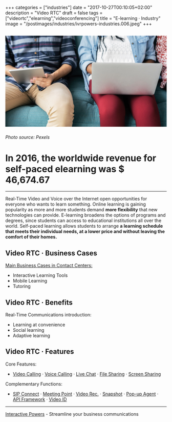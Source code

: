 +++
categories = ["industries"]
date = "2017-10-27T00:10:05+02:00"
description = "Video RTC"
draft = false
tags = ["videortc","elearning","videoconferencing"]
title = "E-learning · Industry"
image = "/postimages/industries/ivrpowers-industries.006.jpeg"
+++

![children with computers](/postimages/industries/ivrpowers-industries.006.jpeg)
-----------
###### Photo source: Pexels

# In 2016, the worldwide revenue for self-paced elearning was $ 46,674.67
---

Real-Time Video and Voice over the Internet open opportunities for everyone who wants to learn something. Online learning is gaining popularity as more and more students demand **more flexibility** that new technologies can provide. E-learning broadens the options of programs and degrees, since students can access to educational institutions all over the world. Self-paced learning allows students to arrange **a learning schedule that meets their individual needs, at a lower price and without leaving the comfort of their homes.**


## Video RTC · Business Cases

[Main Business Cases in Contact Centers:](http://blog.ivrpowers.com/post/industries/industries-elearning-cases/)

* Interactive Learning Tools
* Mobile Learning
* Tutoring


##	Video RTC · Benefits

Real-Time Communications introduction:

* Learning at convenience
* Social learning
* Adaptive learning


## Video RTC · Features

Core Features:

* [Video Calling](http://blog.ivrpowers.com/post/products/video-rtc-video-calling/) · [Voice Calling](http://blog.ivrpowers.com/post/products/video-rtc-voice-calling/) · [Live Chat](http://blog.ivrpowers.com/post/products/video-rtc-live-chat/) · [File Sharing](http://blog.ivrpowers.com/post/products/video-rtc-file-sharing/) · [Screen Sharing](http://blog.ivrpowers.com/post/products/video-rtc-screen-sharing/)

Complementary Functions:

* [SIP Connect](http://blog.ivrpowers.com/post/products/video-rtc-sip-connect/) ·  [Meeting Point](http://blog.ivrpowers.com/post/products/video-rtc-meeting-point/) · [Video Rec.](http://blog.ivrpowers.com/post/products/video-rtc-video-recording/) · [Snapshot](http://blog.ivrpowers.com/post/products/video-rtc-snapshot/) · [Pop-up Agent](http://blog.ivrpowers.com/post/products/video-rtc-pop-up-agent/) · [API Framework](http://blog.ivrpowers.com/post/products/video-rtc-api-framework/) · [Video ID](http://blog.ivrpowers.com/post/products/video-rtc-video-id/)

---
[Interactive Powers](http://www.ivrpowers.com/) - Streamline your business communications




